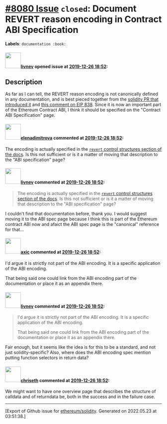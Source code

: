 # [\#8080 Issue](https://github.com/ethereum/solidity/issues/8080) `closed`: Document REVERT reason encoding in Contract ABI Specification
**Labels**: `documentation :book:`


#### <img src="https://avatars.githubusercontent.com/u/3964494?u=263e23481647e920d0ebad6044222b084e1e1fbb&v=4" width="50">[livnev](https://github.com/livnev) opened issue at [2019-12-26 18:52](https://github.com/ethereum/solidity/issues/8080):

## Description

As far as I can tell, the REVERT reason encoding is not canonically defined in any documentation, and is best pieced together from the [solidity PR that introduced it](https://github.com/ethereum/solidity/pull/3364) and [this comment on EIP 838](https://github.com/ethereum/EIPs/issues/838#issuecomment-458919375). Since it is now an important part of the Ethereum Contract ABI, I think it should be specified on the "Contract ABI Specification" page.

#### <img src="https://avatars.githubusercontent.com/u/703848?u=b9cc8c48b50ac67bcc4eae73806d121de8c5edb4&v=4" width="50">[elenadimitrova](https://github.com/elenadimitrova) commented at [2019-12-26 18:52](https://github.com/ethereum/solidity/issues/8080#issuecomment-570508969):

The encoding is actually specified in the [`revert` control structures section of the docs](https://solidity.readthedocs.io/en/latest/control-structures.html#revert). Is this not sufficient or is it a matter of moving that description to the "ABI specification" page?

#### <img src="https://avatars.githubusercontent.com/u/3964494?u=263e23481647e920d0ebad6044222b084e1e1fbb&v=4" width="50">[livnev](https://github.com/livnev) commented at [2019-12-26 18:52](https://github.com/ethereum/solidity/issues/8080#issuecomment-570563005):

> The encoding is actually specified in the [`revert` control structures section of the docs](https://solidity.readthedocs.io/en/latest/control-structures.html#revert). Is this not sufficient or is it a matter of moving that description to the "ABI specification" page?

I couldn't find that documentation before, thank you. I would suggest moving it to the ABI spec page because I think this is part of the Ethereum contract ABI now and afaict the ABI spec page is the "canonical" reference for that...

#### <img src="https://avatars.githubusercontent.com/u/20340?v=4" width="50">[axic](https://github.com/axic) commented at [2019-12-26 18:52](https://github.com/ethereum/solidity/issues/8080#issuecomment-570563817):

I'd argue it is strictly not part of the ABI encoding. It is a specific application of the ABI encoding.

That being said one could link from the ABI encoding part of the documentation or place it as an appendix there.

#### <img src="https://avatars.githubusercontent.com/u/3964494?u=263e23481647e920d0ebad6044222b084e1e1fbb&v=4" width="50">[livnev](https://github.com/livnev) commented at [2019-12-26 18:52](https://github.com/ethereum/solidity/issues/8080#issuecomment-570612889):

> I'd argue it is strictly not part of the ABI encoding. It is a specific application of the ABI encoding.
> 
> That being said one could link from the ABI encoding part of the documentation or place it as an appendix there.

Fair enough, but it seems like the idea is for this to be a standard, and not just solidity-specific? Also, where does the ABI encoding spec mention putting function selectors in return data?

#### <img src="https://avatars.githubusercontent.com/u/9073706?v=4" width="50">[chriseth](https://github.com/chriseth) commented at [2019-12-26 18:52](https://github.com/ethereum/solidity/issues/8080#issuecomment-574586079):

We might want to have one overview page that describes the structure of calldata and of returndata be, both in the success and in the failure case.


-------------------------------------------------------------------------------



[Export of Github issue for [ethereum/solidity](https://github.com/ethereum/solidity). Generated on 2022.05.23 at 03:51:38.]
